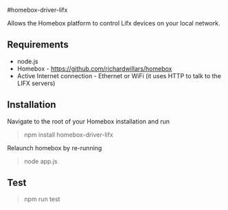 #homebox-driver-lifx

Allows the Homebox platform to control Lifx devices on your local network.


## Requirements
- node.js
- Homebox - https://github.com/richardwillars/homebox
- Active Internet connection - Ethernet or WiFi (it uses HTTP to talk to the LIFX servers)

## Installation
Navigate to the root of your Homebox installation and run
> npm install homebox-driver-lifx

Relaunch homebox by re-running
> node app.js


## Test
> npm run test